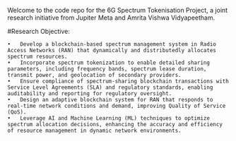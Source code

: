 Welcome to the code repo for the 6G Spectrum Tokenisation Project, a joint research initiative from Jupiter Meta and Amrita Vishwa Vidyapeetham.

#Research Objective:

	•	Develop a blockchain-based spectrum management system in Radio Access Networks (RAN) that dynamically and distributedly allocates spectrum resources.
	•	Incorporate spectrum tokenization to enable detailed sharing parameters, including frequency bands, spectrum lease duration, transmit power, and geolocation of secondary providers.
	•	Ensure compliance of spectrum-sharing blockchain transactions with Service Level Agreements (SLA) and regulatory standards, enabling auditability and reporting for regulatory oversight.
	•	Design an adaptive blockchain system for RAN that responds to real-time network conditions and demand, improving Quality of Service (QoS).
	•	Leverage AI and Machine Learning (ML) techniques to optimize spectrum allocation decisions, enhancing the accuracy and efficiency of resource management in dynamic network environments.
